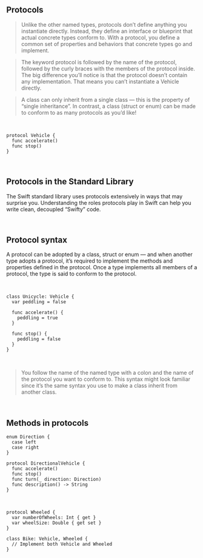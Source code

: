 ## Protocols


> Unlike the other named types, protocols don’t define anything you instantiate directly. Instead, they define an interface or blueprint that actual concrete types conform to. With a protocol, you define a common set of properties and behaviors that concrete types go and implement.

> The keyword protocol is followed by the name of the protocol, followed by the curly braces with the members of the protocol inside. The big difference you’ll notice is that the protocol doesn’t contain any implementation. That means you can’t instantiate a Vehicle directly.

> A class can only inherit from a single class — this is the property of “single inheritance”. In contrast, a class (struct or enum) can be made to conform to as many protocols as you’d like!

</br>

```
protocol Vehicle {
  func accelerate()
  func stop()
}
```

</br>

## Protocols in the Standard Library
The Swift standard library uses protocols extensively in ways that may surprise you. Understanding the roles protocols play in Swift can help you write clean, decoupled “Swifty” code.

</br>

## Protocol syntax

A protocol can be adopted by a class, struct or enum — and when another type adopts a protocol, it’s required to implement the methods and properties defined in the protocol. Once a type implements all members of a protocol, the type is said to conform to the protocol.

</br>

```
class Unicycle: Vehicle {
  var peddling = false

  func accelerate() {
    peddling = true
  }

  func stop() {
    peddling = false
  }
}
```
</br>

> You follow the name of the named type with a colon and the name of the protocol you want to conform to. This syntax might look familiar since it’s the same syntax you use to make a class inherit from another class.

</br>

## Methods in protocols

```
enum Direction {
  case left
  case right
}

protocol DirectionalVehicle {
  func accelerate()
  func stop()
  func turn(_ direction: Direction)
  func description() -> String
}
```

</br>

```
protocol Wheeled {
  var numberOfWheels: Int { get }
  var wheelSize: Double { get set }
}

class Bike: Vehicle, Wheeled {
  // Implement both Vehicle and Wheeled
}
```